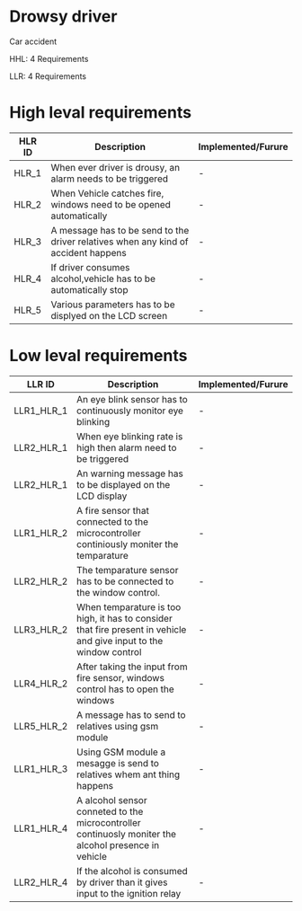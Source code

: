 # Drowsy driver

Car accident

HHL:
4 Requirements

LLR:
4 Requirements


# High leval requirements
|HLR ID|Description|Implemented/Furure|
|------|-----------|------------------|
|HLR_1|When ever driver is drousy, an alarm needs to be triggered|-|
|HLR_2|When Vehicle catches fire, windows need to be opened automatically|-|
|HLR_3|A message has to be send to the driver relatives when any kind of accident happens|-|
|HLR_4|If driver consumes alcohol,vehicle has to be automatically stop|-|
|HLR_5|Various parameters has to be displyed on the LCD screen|-|


# Low leval requirements
|LLR ID|Description|Implemented/Furure|
|------|-----------|------------------|
|LLR1_HLR_1|An eye blink sensor has to continuously monitor eye blinking|-|
|LLR2_HLR_1|When eye blinking rate is high then alarm need to be triggered|-|
|LLR2_HLR_1|An warning message has to be displayed on the LCD display|-|
|LLR1_HLR_2|A fire sensor that connected to the microcontroller continiously moniter the temparature|-|
|LLR2_HLR_2|The temparature sensor has to be connected to the window control.|-|
|LLR3_HLR_2|When temparature is too high, it has to consider that fire present in vehicle and give input to the window control|-|
|LLR4_HLR_2|After taking the input from fire sensor, windows control has to open the windows|-|
|LLR5_HLR_2|A message has to send to relatives using gsm module|-|
|LLR1_HLR_3|Using GSM module a mesagge is send to relatives whem ant thing happens|-|
|LLR1_HLR_4|A alcohol sensor conneted to the microcontroller continuosly moniter the alcohol presence in vehicle|-|
|LLR2_HLR_4|If the alcohol is consumed by driver than it gives input to the ignition relay|-|
